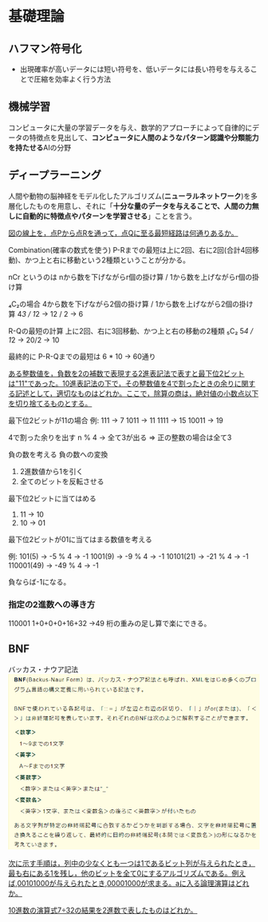 # 基礎理論
## ハフマン符号化
  - 出現確率が高いデータには短い符号を、低いデータには長い符号を与えることで圧縮を効率よく行う方法


## 機械学習
コンピュータに大量の学習データを与え、数学的アプローチによって自律的にデータの特徴点を見出して、**コンピュータに人間のようなパターン認識や分類能力を持たせる**AIの分野


## ディープラーニング
人間や動物の脳神経をモデル化したアルゴリズム(**ニューラルネットワーク**)を多層化したものを用意し、それに「**十分な量のデータを与えることで、人間の力無しに自動的に特徴点やパターンを学習させる**」ことを言う。


[図の線上を，点Pから点Rを通って，点Qに至る最短経路は何通りあるか。](https://www.ap-siken.com/kakomon/20_aki/q5.html)

Combination(確率の数式を使う)
P-Rまでの最短は上に2回、右に2回(合計4回移動)、かつ上と右に移動という2種類ということが分かる。

nCr
というのは
nから数を下げながらr個の掛け算 / 1から数を上げながらr個の掛け算

₄C₂の場合
4から数を下げながら2個の掛け算 / 1から数を上げながら2個の掛け算
4*3 / 1*2 -> 12 / 2 -> 6

R-Qの最短の計算
上に2回、右に3回移動、かつ上と右の移動の2種類
₅C₂
5*4 / 1*2 -> 20/2 -> 10

最終的に P-R-Qまでの最短は
6 * 10 -> 60通り

[ある整数値を，負数を2の補数で表現する2進表記法で表すと最下位2ビットは"11"であった。10進表記法の下で，その整数値を4で割ったときの余りに関する記述として，適切なものはどれか。ここで，除算の商は，絶対値の小数点以下を切り捨てるものとする。](https://www.fe-siken.com/kakomon/30_haru/q1.html)

最下位2ビットが11の場合
例:
111 -> 7
1011 -> 11
1111 -> 15
10011 -> 19

4で割った余りを出す
n % 4 -> 全て3が出る
=> 正の整数の場合は全て3

負の数を考える
負の数への変換
1. 2進数値から1を引く
2. 全てのビットを反転させる

最下位2ビットに当てはめる
1. 11 -> 10
2. 10 -> 01

最下位2ビットが01に当てはまる数値を考える

例:
101(5) -> -5 % 4 -> -1
1001(9) -> -9 % 4 -> -1
10101(21) -> -21 % 4 -> -1
110001(49) -> -49 % 4 -> -1

負ならば-1になる。

### 指定の2進数への導き方
110001
1+0+0+0+16+32 ->49
桁の重みの足し算で楽にできる。

## BNF
バッカス・ナウア記法
![picture 1](../images/f1254de4dbc4421c6ea818e91954db1417c2883fec50b4f45883f155d84f3240.png)


[次に示す手順は，列中の少なくとも一つは1であるビット列が与えられたとき，最も右にある1を残し，他のビットを全て0にするアルゴリズムである。例えば,00101000が与えられたとき,00001000が求まる。aに入る論理演算はどれか。](https://www.fe-siken.com/kakomon/18_aki/q8.html)


[10進数の演算式7÷32の結果を2進数で表したものはどれか。](https://www.fe-siken.com/kakomon/27_aki/q1.html)
